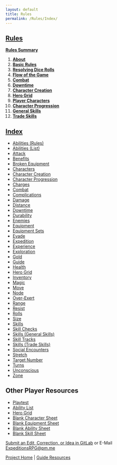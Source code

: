 ```yaml
---
layout: default
title: Rules
permalink: /Rules/Index/
---
```

## [Rules](#rules)
**[Rules Summary]({{site.baseurl}}/Rules/Summary/#summary)**
1. **[About]({{site.baseurl}}/Rules/1/#about-expeditions)**
2. **[Basic Rules]({{site.baseurl}}/Rules/2/#basic-rules)**
3. **[Resolving Dice Rolls]({{site.baseurl}}/Rules/3/#resolving-dice-rolls)**
4. **[Flow of the Game]({{site.baseurl}}/Rules/4/#flow-of-the-game)**
5. **[Combat]({{site.baseurl}}/Rules/5/#combat)**
6. **[Downtime]({{site.baseurl}}/Rules/6/#downtime)**
7. **[Character Creation]({{site.baseurl}}/Rules/7/#character-creation)**
8. **[Hero Grid]({{site.baseurl}}/Rules/8/#hero-grid)**
9. **[Player Characters]({{site.baseurl}}/Rules/9/#player-characters)**
10. **[Character Progression]({{site.baseurl}}/Rules/10/#character-progression)**
11. **[General Skills]({{site.baseurl}}/Rules/11/#general-skills)**
12. **[Trade Skills]({{site.baseurl}}/Rules/12/#tradeskills)**

## [Index](#index)
- [Abilities (Rules)]({{site.baseurl}}/Rules/9/#abilities)
- [Abilities (List)]({{site.baseurl}}/PlayerResources/Abilities/AbilityList/#ability-list)
- [Attack]({{site.baseurl}}/Rules/5/#attacking)
- [Benefits]({{site.baseurl}}/Rules/0/#missing-rule)
- [Broken Equipment]({{site.baseurl}}/Rules/0/#missing-rule)
- [Characters]({{site.baseurl}}/Rules/9/#player-characters)
- [Character Creation]({{site.baseurl}}/Rules/7/#character-creation)
- [Character Progression]({{site.baseurl}}/Rules/10/#character-progression)
- [Charges]({{site.baseurl}}/Rules/9/#abilities)
- [Combat]({{site.baseurl}}/Rules/5/#combat)
- [Complications]({{site.baseurl}}/Rules/0/#missing-rule)
- [Damage]({{site.baseurl}}/Rules/5/#taking-damage)
- [Distance]({{site.baseurl}}/Rules/5/#zoned-combat)
- [Downtime]({{site.baseurl}}/Rules/6/#downtime)
- [Durability]({{site.baseurl}}/Rules/9/#equipment)
- [Enemies]({{site.baseurl}}/Rules/5/#enemy-turn)
- [Equipment ]({{site.baseurl}}/Rules/9/#equipment)
- [Equipment Sets]({{site.baseurl}}/Rules/7/#equipment-sets)
- [Evade]({{site.baseurl}}/Rules/9/#skills)
- [Expedition]({{site.baseurl}}/Rules/4/#expedition)
- [Experience]({{site.baseurl}}/Rules/10/#gaining-experience)
- [Exploration]({{site.baseurl}}/Rules/4/#social-and-exploration)
- [Gold]({{site.baseurl}}/Rules/10/#managing-equipment)
- [Guide]({{site.baseurl}}/Rules/2/)
- [Health]({{site.baseurl}}/Rules/9/#player-characters)
- [Hero Grid]({{site.baseurl}}/Rules/8/#hero-grid)
- [Inventory]({{site.baseurl}}/Rules/10/#managing-equipment)
- [Magic]({{site.baseurl}}/Rules/9/#player-characters)
- [Move]({{site.baseurl}}/Rules/5/#zoned-combat)
- [Node]({{site.baseurl}}/Rules/8/#hero-grid)
- [Over-Exert]({{site.baseurl}}/Rules/3/#resolving-dice-rolls)
- [Range]({{site.baseurl}}/Rules/5/#zoned-combat)
- [Resist]({{site.baseurl}}/Rules/9/#skills)
- [Rolls]({{site.baseurl}}/Rules/3/#resolving-dice-rolls)
- [Size]({{site.baseurl}}/Rules/7/#size)
- [Skills]({{site.baseurl}}/Rules/9/#skills)
- [Skill Checks]({{site.baseurl}}/Rules/3/#resolving-dice-rolls)
- [Skills (General Skills)]({{site.baseurl}}/Rules/11/#general-skills)
- [Skill Tracks]({{site.baseurl}}/Rules/9/#skills)
- [Skills (Trade Skills)]({{site.baseurl}}/Rules/12/#tradeskills)
- [Social Encounters]({{site.baseurl}}/Rules/4/#social-and-exploration)
- [Stretch]({{site.baseurl}}/Rules/3/#resolving-dice-rolls)
- [Target Number]({{site.baseurl}}/Rules/3/#resolving-dice-rolls)
- [Turns]({{site.baseurl}}/Rules/5/#turn-order)
- [Unconscious]({{site.baseurl}}/Rules/0/#missing-rule)
- [Zone]({{site.baseurl}}/Rules/5/#zoned-combat)

## Other Player Resources
- [Playtest]({{site.baseurl}}/Playtest/Index/)
- [Ability List]({{site.baseurl}}/PlayerResources/Abilities/AbilityList/#ability-list)
- [Hero Grid](https://raw.githubusercontent.com/SmashXanadu/Expeditions/refs/heads/main/images/HeroGridSheet.png)
- [Blank Character Sheet](https://raw.githubusercontent.com/SmashXanadu/Expeditions/refs/heads/main/images/CharacterSheet.png)
- [Blank Equipment Sheet](https://raw.githubusercontent.com/SmashXanadu/Expeditions/refs/heads/main/images/EquipmentSheet.png)
- [Blank Ability Sheet](https://raw.githubusercontent.com/SmashXanadu/Expeditions/refs/heads/main/images/AbilitySheet.png)
- [Blank Skill Sheet](https://raw.githubusercontent.com/SmashXanadu/Expeditions/refs/heads/main/images/SkillSheet.png)


[Submit an Edit, Correction, or Idea in GitLab](https://github.com/SmashXanadu/Expeditions/issues/new) or E-Mail ExpeditionsRPG@pm.me

[Project Home]({{site.baseurl}}) | [Guide Resources]({{site.baseurl}}/GuideResources/Index/)